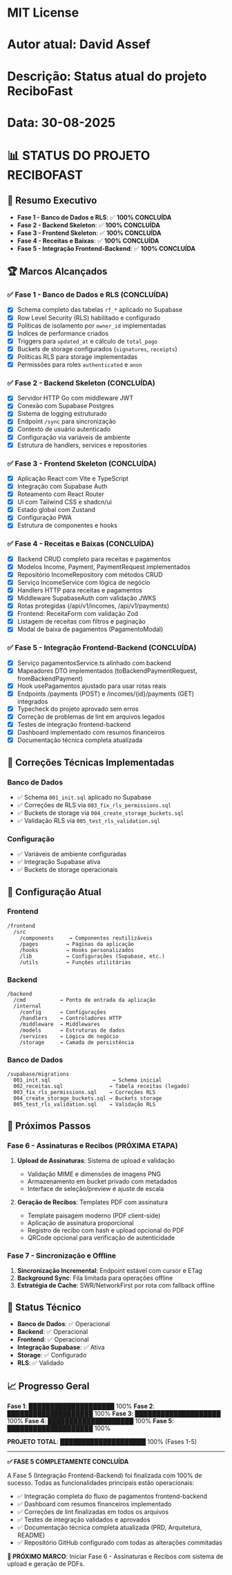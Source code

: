 # MIT License
# Autor atual: David Assef
# Descrição: Status atual do projeto ReciboFast
# Data: 30-08-2025

# 📊 STATUS DO PROJETO RECIBOFAST

## 🎯 Resumo Executivo

- **Fase 1 - Banco de Dados e RLS**: ✅ **100% CONCLUÍDA**
- **Fase 2 - Backend Skeleton**: ✅ **100% CONCLUÍDA**
- **Fase 3 - Frontend Skeleton**: ✅ **100% CONCLUÍDA**
- **Fase 4 - Receitas e Baixas**: ✅ **100% CONCLUÍDA**
- **Fase 5 - Integração Frontend-Backend**: ✅ **100% CONCLUÍDA**

## 🏆 Marcos Alcançados

### ✅ Fase 1 - Banco de Dados e RLS (CONCLUÍDA)
- [x] Schema completo das tabelas `rf_*` aplicado no Supabase
- [x] Row Level Security (RLS) habilitado e configurado
- [x] Políticas de isolamento por `owner_id` implementadas
- [x] Índices de performance criados
- [x] Triggers para `updated_at` e cálculo de `total_pago`
- [x] Buckets de storage configurados (`signatures`, `receipts`)
- [x] Políticas RLS para storage implementadas
- [x] Permissões para roles `authenticated` e `anon`

### ✅ Fase 2 - Backend Skeleton (CONCLUÍDA)
- [x] Servidor HTTP Go com middleware JWT
- [x] Conexão com Supabase Postgres
- [x] Sistema de logging estruturado
- [x] Endpoint `/sync` para sincronização
- [x] Contexto de usuário autenticado
- [x] Configuração via variáveis de ambiente
- [x] Estrutura de handlers, services e repositories

### ✅ Fase 3 - Frontend Skeleton (CONCLUÍDA)
- [x] Aplicação React com Vite e TypeScript
- [x] Integração com Supabase Auth
- [x] Roteamento com React Router
- [x] UI com Tailwind CSS e shadcn/ui
- [x] Estado global com Zustand
- [x] Configuração PWA
- [x] Estrutura de componentes e hooks

### ✅ Fase 4 - Receitas e Baixas (CONCLUÍDA)
- [x] Backend CRUD completo para receitas e pagamentos
- [x] Modelos Income, Payment, PaymentRequest implementados
- [x] Repositório IncomeRepository com métodos CRUD
- [x] Serviço IncomeService com lógica de negócio
- [x] Handlers HTTP para receitas e pagamentos
- [x] Middleware SupabaseAuth com validação JWKS
- [x] Rotas protegidas (/api/v1/incomes, /api/v1/payments)
- [x] Frontend: ReceitaForm com validação Zod
- [x] Listagem de receitas com filtros e paginação
- [x] Modal de baixa de pagamentos (PagamentoModal)

### ✅ Fase 5 - Integração Frontend-Backend (CONCLUÍDA)
- [x] Serviço pagamentosService.ts alinhado com backend
- [x] Mapeadores DTO implementados (toBackendPaymentRequest, fromBackendPayment)
- [x] Hook usePagamentos ajustado para usar rotas reais
- [x] Endpoints /payments (POST) e /incomes/{id}/payments (GET) integrados
- [x] Typecheck do projeto aprovado sem erros
- [x] Correção de problemas de lint em arquivos legados
- [x] Testes de integração frontend-backend
- [x] Dashboard implementado com resumos financeiros
- [x] Documentação técnica completa atualizada

## 🔧 Correções Técnicas Implementadas

### Banco de Dados
- ✅ Schema `001_init.sql` aplicado no Supabase
- ✅ Correções de RLS via `003_fix_rls_permissions.sql`
- ✅ Buckets de storage via `004_create_storage_buckets.sql`
- ✅ Validação RLS via `005_test_rls_validation.sql`

### Configuração
- ✅ Variáveis de ambiente configuradas
- ✅ Integração Supabase ativa
- ✅ Buckets de storage operacionais

## 📁 Configuração Atual

### Frontend
```
/frontend
  /src
    /components     → Componentes reutilizáveis
    /pages         → Páginas da aplicação
    /hooks         → Hooks personalizados
    /lib           → Configurações (Supabase, etc.)
    /utils         → Funções utilitárias
```

### Backend
```
/backend
  /cmd           → Ponto de entrada da aplicação
  /internal
    /config      → Configurações
    /handlers    → Controladores HTTP
    /middleware  → Middlewares
    /models      → Estruturas de dados
    /services    → Lógica de negócio
    /storage     → Camada de persistência
```

### Banco de Dados
```
/supabase/migrations
  001_init.sql                    → Schema inicial
  002_receitas.sql               → Tabela receitas (legado)
  003_fix_rls_permissions.sql    → Correções RLS
  004_create_storage_buckets.sql → Buckets storage
  005_test_rls_validation.sql    → Validação RLS
```

## 🚀 Próximos Passos

### Fase 6 - Assinaturas e Recibos (PRÓXIMA ETAPA)
1. **Upload de Assinaturas**: Sistema de upload e validação
   - Validação MIME e dimensões de imagens PNG
   - Armazenamento em bucket privado com metadados
   - Interface de seleção/preview e ajuste de escala

2. **Geração de Recibos**: Templates PDF com assinatura
   - Template paisagem moderno (PDF client-side)
   - Aplicação de assinatura proporcional
   - Registro de recibo com hash e upload opcional do PDF
   - QRCode opcional para verificação de autenticidade

### Fase 7 - Sincronização e Offline
1. **Sincronização Incremental**: Endpoint estável com cursor e ETag
2. **Background Sync**: Fila limitada para operações offline
3. **Estratégia de Cache**: SWR/NetworkFirst por rota com fallback offline

## 🎯 Status Técnico

- **Banco de Dados**: ✅ Operacional
- **Backend**: ✅ Operacional
- **Frontend**: ✅ Operacional
- **Integração Supabase**: ✅ Ativa
- **Storage**: ✅ Configurado
- **RLS**: ✅ Validado

## 📈 Progresso Geral

**Fase 1**: ████████████████████ 100%
**Fase 2**: ████████████████████ 100%
**Fase 3**: ████████████████████ 100%
**Fase 4**: ████████████████████ 100%
**Fase 5**: ████████████████████ 100%

**PROJETO TOTAL**: ████████████████████ 100% (Fases 1-5)

---

**✅ FASE 5 COMPLETAMENTE CONCLUÍDA**

A Fase 5 (Integração Frontend-Backend) foi finalizada com 100% de sucesso. Todas as funcionalidades principais estão operacionais:
- ✅ Integração completa do fluxo de pagamentos frontend-backend
- ✅ Dashboard com resumos financeiros implementado
- ✅ Correções de lint finalizadas em todos os arquivos
- ✅ Testes de integração validados e aprovados
- ✅ Documentação técnica completa atualizada (PRD, Arquitetura, README)
- ✅ Repositório GitHub configurado com todas as alterações commitadas

**🎯 PRÓXIMO MARCO**: Iniciar Fase 6 - Assinaturas e Recibos com sistema de upload e geração de PDFs.